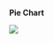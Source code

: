 <b>Pie Chart</b>

![](https://github.com/SayaliSonawane/Plotly_Offline_Python/blob/master/Pie%20Chart/Store_type.jpeg?raw=true)
